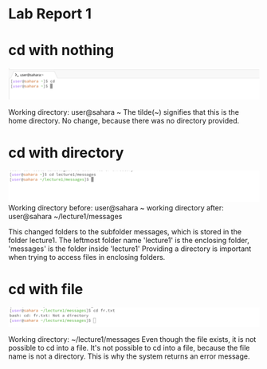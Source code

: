 # Lab Report 1

# cd with nothing
![Image](cd_none.png)

Working directory: user@sahara ~
The tilde(~) signifies that this is the home directory.
No change, because there was no directory provided.

# cd with directory

![cd_directory](cd_directory.png)
Working directory before: user@sahara ~
working directory after: user@sahara ~/lecture1/messages

This changed folders to the subfolder messages, which is stored in the folder lecture1.
The leftmost folder name 'lecture1' is the enclosing folder, 'messages' is the folder inside 'lecture1'
Providing a directory is important when trying to access files in enclosing folders.

# cd with file
![Image](cd_text.png)

Working directory: ~/lecture1/messages
Even though the file exists, it is not possible to cd into a file.
It's not possible to cd into a file, because the file name is not a directory.
This is why the system returns an error message.
